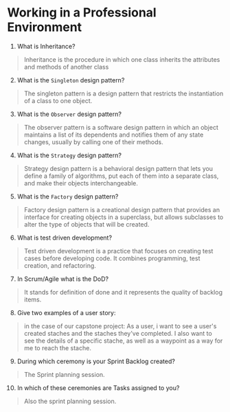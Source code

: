 # Working in a Professional Environment
01. What is Inheritance?

> Inheritance is the procedure in which one class inherits the attributes and methods of another class

02. What is the `Singleton` design pattern?

> The singleton pattern is a design pattern that restricts the instantiation of a class to one object.

03. What is the `Observer` design pattern?

> The observer pattern is a software design pattern in which an object maintains a list of its dependents and notifies them of any state changes, usually by calling one of their methods.

04. What is the `Strategy` design pattern?

> Strategy design pattern is a behavioral design pattern that lets you define a family of algorithms, put each of them into a separate class, and make their objects interchangeable.

05. What is the `Factory` design pattern?

> Factory design pattern is a creational design pattern that provides an interface for creating objects in a superclass, but allows subclasses to alter the type of objects that will be created.

06. What is test driven development?

> Test driven development is a practice that focuses on creating test cases before developing code. It combines programming, test creation, and refactoring.

07. In Scrum/Agile what is the DoD?

> It stands for definition of done and it represents the quality of backlog items.

08. Give two examples of a user story:

> in the case of our capstone project:
  As a user, i want to see a user's created staches and the staches they've completed.
  I also want to see the details of a specific stache, as well as a waypoint as a way for me to reach the stache.

09. During which ceremony is your Sprint Backlog created?

> The Sprint planning session.

10. In which of these ceremonies are Tasks assigned to you?

> Also the sprint planning session.
